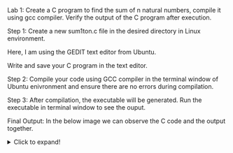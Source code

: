 Lab 1: Create a C program to find the sum of n natural numbers, compile it using gcc compiler. Verify the output of the C program after execution.

Step 1:
Create a new sum1ton.c file in the desired directory in Linux environment.

Here, I am using the GEDIT text editor from Ubuntu.

Write and save your C program in the text editor.


Step 2:
Compile your code using GCC compiler in the terminal window of Ubuntu enivronment and ensure there are no errors during compilation.

Step 3:
After compilation, the executable will be generated. Run the executable in terminal window to see the ouput.

Final Output:
In the below image we can observe the C code and the output together.

<details>
  <summary>Click to expand!</summary>
  <p>Your hidden content goes here.</p>
</details>

